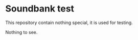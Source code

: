 Soundbank test
==============

This repository contain nothing special, it is used for testing.

Nothing to see.
